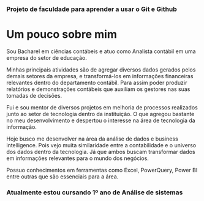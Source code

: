 ### Projeto de faculdade para aprender a usar o Git e Github

# Um pouco sobre mim

Sou Bacharel em ciências contábeis e atuo como Analista contábil em uma empresa do setor de educação.

Minhas principais atividades são de agregar diversos dados gerados pelos demais setores da empresa, e transformá-los em informações financeiras relevantes dentro do departamento contábil. Para assim poder produzir relatórios e demonstrações contábeis que auxiliam os gestores nas suas tomadas de decisões.

Fui e sou mentor de diversos projetos em melhoria de processos realizados junto ao setor de tecnologia dentro da instituição. O que agregou bastante no meu desenvolvimento e despertou o interesse na área de tecnologia da informação.

Hoje busco me desenvolver na área da análise de dados e business intelligence. Pois vejo muita similaridade entre a contabilidade e o universo dos dados dentro da tecnologia. Já que ambos buscam transformar dados em informações relevantes para o mundo dos negócios.

Possuo conhecimentos em ferramentas como Excel, PowerQuery, Power BI entre outras que são essenciais para a área.

### Atualmente estou cursando 1º ano de Análise de sistemas
